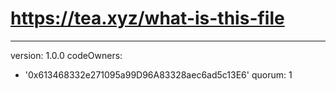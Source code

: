 # https://tea.xyz/what-is-this-file
---
version: 1.0.0
codeOwners:
  - '0x613468332e271095a99D96A83328aec6ad5c13E6'
quorum: 1
